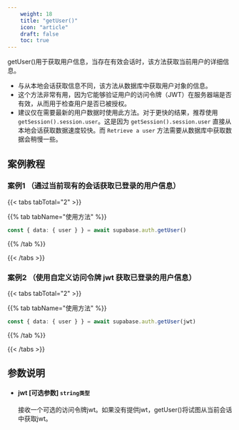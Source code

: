 ```yaml
---
    weight: 18
    title: "getUser()"
    icon: "article"
    draft: false
    toc: true
---
```



getUser()用于获取用户信息，当存在有效会话时，该方法获取当前用户的详细信息。

* 与从本地会话获取信息不同，该方法从数据库中获取用户对象的信息。
* 这个方法非常有用，因为它能够验证用户的访问令牌（JWT）在服务器端是否有效，从而用于检查用户是否已被授权。
* 建议仅在需要最新的用户数据时使用此方法。对于更快的结果，推荐使用 `getSession().session.user`。这是因为 `getSession().session.user` 直接从本地会话获取数据速度较快。而 `Retrieve a user` 方法需要从数据库中获取数据会稍慢一些。



## 案例教程
### 案例1 （通过当前现有的会话获取已登录的用户信息）

{{< tabs tabTotal="2" >}}



{{% tab tabName="使用方法" %}}



  ```ts
const { data: { user } } = await supabase.auth.getUser()
  ```



{{% /tab %}}

{{< /tabs >}}


### 案例2 （使用自定义访问令牌 jwt 获取已登录的用户信息）

{{< tabs tabTotal="2" >}}



{{% tab tabName="使用方法" %}}



  ```ts
const { data: { user } } = await supabase.auth.getUser(jwt)
  ```



{{% /tab %}}

{{< /tabs >}}




## 参数说明


<ul className="method-list-group">
  
<li className="method-list-item">
  <h4 className="method-list-item-label">
    <span className="method-list-item-label-name">
      jwt
    </span>
    <span className="method-list-item-label-badge false">
      [可选参数]
    </span>
    <span className="method-list-item-validation">
      <code>string类型</code>
    </span>
  </h4>
  <div class="method-list-item-description">

接收一个可选的访问令牌jwt。如果没有提供jwt，getUser()将试图从当前会话中获取jwt。

  </div>
  
</li>

</ul>